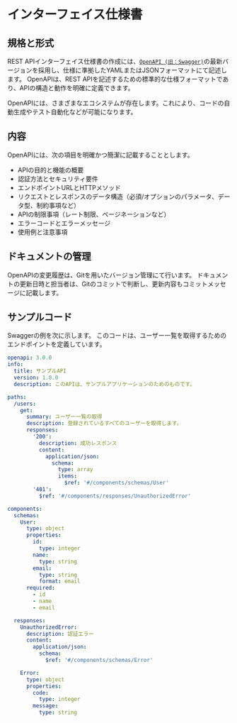 # インターフェイス仕様書

## 規格と形式

REST APIインターフェイス仕様書の作成には、[`OpenAPI (旧：Swagger)`](https://www.openapis.org/)の最新バージョンを採用し、仕様に準拠したYAMLまたはJSONフォーマットにて記述します。
OpenAPIは、REST APIを記述するための標準的な仕様フォーマットであり、APIの構造と動作を明確に定義できます。

OpenAPIには、さまざまなエコシステムが存在します。これにより、コードの自動生成やテスト自動化などが可能になります。

## 内容

OpenAPIには、次の項目を明確かつ簡潔に記載することとします。

- APIの目的と機能の概要
- 認証方法とセキュリティ要件
- エンドポイントURLとHTTPメソッド
- リクエストとレスポンスのデータ構造（必須/オプションのパラメータ、データ型、制約事項など）
- APIの制限事項（レート制限、ページネーションなど）
- エラーコードとエラーメッセージ
- 使用例と注意事項

## ドキュメントの管理

OpenAPIの変更履歴は、Gitを用いたバージョン管理にて行います。
ドキュメントの更新日時と担当者は、Gitのコミットで判断し、更新内容もコミットメッセージに記載します。

## サンプルコード

Swaggerの例を次に示します。
このコードは、ユーザー一覧を取得するためのエンドポイントを定義しています。

```yaml
openapi: 3.0.0
info:
  title: サンプルAPI
  version: 1.0.0
  description: このAPIは、サンプルアプリケーションのためのものです。

paths:
  /users:
    get:
      summary: ユーザー一覧の取得
      description: 登録されているすべてのユーザーを取得します。
      responses:
        '200':
          description: 成功レスポンス
          content:
            application/json:    
              schema:
                type: array
                items:
                  $ref: '#/components/schemas/User'
        '401':
          $ref: '#/components/responses/UnauthorizedError'

components:
  schemas:
    User:
      type: object
      properties:
        id:
          type: integer
        name:
          type: string
        email:
          type: string
          format: email
      required:
        - id
        - name
        - email

  responses:
    UnauthorizedError:
      description: 認証エラー
      content:
        application/json:
          schema:
            $ref: '#/components/schemas/Error'

    Error:
      type: object
      properties:
        code:
          type: integer
        message:
          type: string
```
